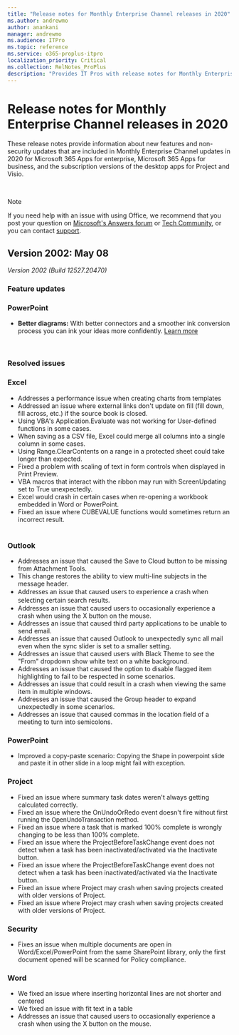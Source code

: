 ```yaml
---
title: "Release notes for Monthly Enterprise Channel releases in 2020"
ms.author: andrewmo
author: anankani
manager: andrewmo
ms.audience: ITPro
ms.topic: reference
ms.service: o365-proplus-itpro
localization_priority: Critical
ms.collection: RelNotes_ProPlus
description: "Provides IT Pros with release notes for Monthly Enterprise Channel releases for Microsoft 365 Apps in 2020"
---
```


# Release notes for Monthly Enterprise Channel releases in 2020

These release notes provide information about new features and non-security updates that are included in Monthly Enterprise Channel updates in 2020 for Microsoft 365 Apps for enterprise, Microsoft 365 Apps for business, and the subscription versions of the desktop apps for Project and Visio.


[//]: # (DO NOT REMOVE FEATUREDETAILS CONTENT START)


[//]: # (DO NOT REMOVE FEATUREDETAILS CONTENT END)

<br/>

[//]: # (DO NOT REMOVE BUGDETAILS CONTENT START)


[//]: # (DO NOT REMOVE BUGDETAILS CONTENT END)




> [!NOTE]
> If you need help with an issue with using Office, we recommend that you post your question on [Microsoft's Answers forum](https://answers.microsoft.com/) or [Tech Community](https://techcommunity.microsoft.com/), or you can contact [support](https://support.microsoft.com/contactus).

[//]: # (DO NOT REMOVE)

## Version 2002: May 08
*Version 2002 (Build 12527.20470)*


[//]: # (DO NOT REMOVE FEATUREDETAILS CONTENT START)

### Feature updates
### PowerPoint

- **Better diagrams:** With better connectors and a smoother ink conversion process you can ink your ideas more confidently. [Learn more](https://support.office.com/article/0740dec3-6291-4c1f-8baa-011d18449919)


[//]: # (DO NOT REMOVE FEATUREDETAILS CONTENT END)

<br/>

[//]: # (DO NOT REMOVE BUGDETAILS CONTENT START)

### Resolved issues
### Excel

- <div>Addresses a performance issue when creating charts from templates</div>


- <div>Addressed&nbsp;an&nbsp;issue&nbsp;where&nbsp;external&nbsp;links&nbsp;don't&nbsp;update&nbsp;on&nbsp;fill (fill down, fill across, etc.) if&nbsp;the&nbsp;source&nbsp;book&nbsp;is&nbsp;closed.<br></div>


- <div>Using VBA's Application.Evaluate was not working for User-defined functions in some cases.</div>


- <div>When saving as a CSV file, Excel could merge all columns into a single column in some cases.</div>


- <div>Using Range.ClearContents on a range in a protected sheet could take longer than expected.</div>


- <div>Fixed a problem with scaling of text in form controls when displayed in Print Preview.</div>


- <div>VBA macros that interact with the ribbon may run with ScreenUpdating set to True unexpectedly.</div>


- <div>Excel would crash in certain cases when re-opening a workbook embedded in Word or PowerPoint.</div>


- <div style="box-sizing:border-box;">Fixed an issue where CUBEVALUE functions would sometimes return an incorrect result.&nbsp;</div><div><span style="display:inline !important;"></span><br></div>


### Outlook

- <div>Addresses an issue that caused the Save to Cloud button to be missing from Attachment Tools.</div>


- <div><span style="display:inline !important;">This change restores the ability to view multi-line subjects in the message header.</span><br></div>


- <div><div style="box-sizing:border-box;font-family:&quot;Segoe UI&quot;, system-ui, &quot;Apple Color Emoji&quot;, &quot;Segoe UI Emoji&quot;, sans-serif;">Addresses an issue that caused users to experience a crash when selecting certain search results.</div></div>


- <div>Addresses an issue that caused users to occasionally experience a crash when using the X button on the mouse.&nbsp;</div>


- <div>Addresses an issue that caused third party applications to be unable to send email.</div>


- <div>Addresses an issue that caused Outlook to unexpectedly sync all mail even when the sync slider is set to a smaller setting.&nbsp;</div>


- <div>Addresses an issue that caused users with Black Theme to see the &quot;From&quot; dropdown show white text on a white background.</div>


- <div>Addresses an issue that caused the option to disable flagged item highlighting to fail to be respected in some scenarios.</div>


- <div>Addresses an issue that could result in a crash when viewing the same item in multiple windows.</div>


- <div>Addresses an issue that caused the Group header to expand unexpectedly in some scenarios.</div>


- <div>Addresses an issue that caused commas in the location field of a meeting to turn into semicolons.</div>


### PowerPoint

- <div>Improved a copy-paste scenario:&nbsp;<span style="font-size:13.3333px;display:inline !important;">Copying the Shape in powerpoint slide and paste it in other slide in a loop might fail with exception.&nbsp;</span></div>


### Project

- <div><span style="display:inline !important;">Fixed an issue where summary task dates weren't always getting calculated correctly.</span><br></div>


- <div><span style="display:inline !important;">Fixed an issue where the OnUndoOrRedo event doesn't fire&nbsp;</span><span style="box-sizing:border-box;font-size:13.3333px;display:inline !important;">without first running the OpenUndoTransaction method.</span><br></div>


- <div>Fixed an issue where a task that is marked 100% complete is wrongly changing to be less than 100% complete.</div>


- <div>Fixed an issue where the ProjectBeforeTaskChange event does not detect when a task has been inactivated/activated via the Inactivate button.</div>


- <div><span style="display:inline !important;">Fixed an issue where the ProjectBeforeTaskChange event does not detect when a task has been inactivated/activated via the Inactivate button.</span><br></div>


- <div><span style="display:inline !important;">Fixed an issue where Project may crash when saving projects created with older versions of Project.</span><br></div>


- <div><span style="display:inline !important;">Fixed an issue where Project may crash when saving projects created with older versions of Project.</span><br></div>


### Security

- <div>Fixes an issue when multiple documents are open in Word/Excel/PowerPoint from the same SharePoint library, only the first document opened will be scanned for Policy compliance.</div>


### Word

- <div>We fixed an issue where inserting horizontal lines are not shorter and centered</div>


- <div>We fixed an issue with fit text in a table</div>


- <div>Addresses an issue that caused users to occasionally experience a crash when using the X button on the mouse.&nbsp;</div>



[//]: # (DO NOT REMOVE BUGDETAILS CONTENT END)


